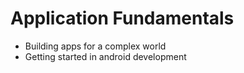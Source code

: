 # Application Fundamentals

  - Building apps for a complex world
  - Getting started in android development
